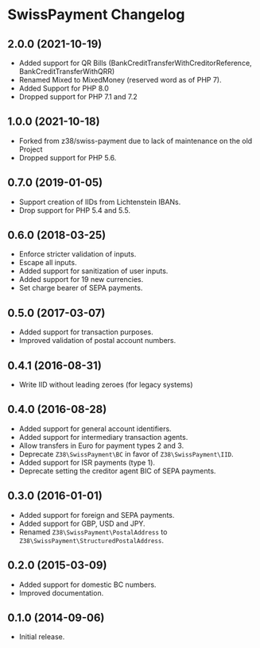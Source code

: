# SwissPayment Changelog

## 2.0.0 (2021-10-19)

  * Added support for QR Bills (BankCreditTransferWithCreditorReference, BankCreditTransferWithQRR)
  * Renamed Mixed to MixedMoney (reserved word as of PHP 7).
  * Added Support for PHP 8.0
  * Dropped support for PHP 7.1 and 7.2

## 1.0.0 (2021-10-18)

  * Forked from z38/swiss-payment due to lack of maintenance on the old Project
  * Dropped support for PHP 5.6.

## 0.7.0 (2019-01-05)

  * Support creation of IIDs from Lichtenstein IBANs.
  * Drop support for PHP 5.4 and 5.5.

## 0.6.0 (2018-03-25)

  * Enforce stricter validation of inputs.
  * Escape all inputs.
  * Added support for sanitization of user inputs.
  * Added support for 19 new currencies.
  * Set charge bearer of SEPA payments.

## 0.5.0 (2017-03-07)

  * Added support for transaction purposes.
  * Improved validation of postal account numbers.

## 0.4.1 (2016-08-31)

  * Write IID without leading zeroes (for legacy systems)

## 0.4.0 (2016-08-28)

  * Added support for general account identifiers.
  * Added support for intermediary transaction agents.
  * Allow transfers in Euro for payment types 2 and 3.
  * Deprecate `Z38\SwissPayment\BC` in favor of `Z38\SwissPayment\IID`.
  * Added support for ISR payments (type 1).
  * Deprecate setting the creditor agent BIC of SEPA payments.

## 0.3.0 (2016-01-01)

  * Added support for foreign and SEPA payments.
  * Added support for GBP, USD and JPY.
  * Renamed `Z38\SwissPayment\PostalAddress` to `Z38\SwissPayment\StructuredPostalAddress`.

## 0.2.0 (2015-03-09)

  * Added support for domestic BC numbers.
  * Improved documentation.

## 0.1.0 (2014-09-06)

  * Initial release.
